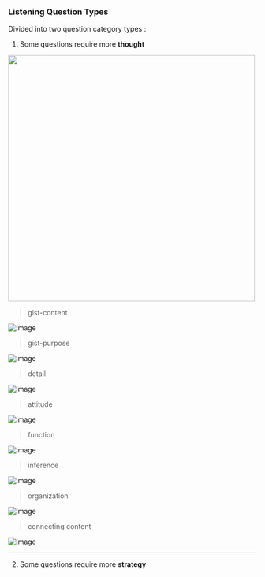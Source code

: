 ### Listening Question Types
Divided into two question category types : 

1. Some questions require more **thought**

<img src="https://user-images.githubusercontent.com/12064832/205312437-54eaaf34-456b-4279-8157-b3ed1c8cd2a9.png" width=500 />

> gist-content

![image](https://user-images.githubusercontent.com/12064832/205315489-fbf5b0f4-e3e8-46b8-9bb4-531bd2e3bbab.png)

> gist-purpose

![image](https://user-images.githubusercontent.com/12064832/205315613-7f065b9d-ff5f-4af2-a7a5-f892fc6a88a4.png)

> detail

![image](https://user-images.githubusercontent.com/12064832/205315703-b6ba00af-c647-4e5a-b03d-e1363a644661.png)

> attitude

![image](https://user-images.githubusercontent.com/12064832/205315813-b94b21d8-a394-413e-8369-00b313de4c71.png)

> function

![image](https://user-images.githubusercontent.com/12064832/205316129-7683c0f6-847a-4113-a0de-ca21d632055e.png)

> inference

![image](https://user-images.githubusercontent.com/12064832/205316230-76692566-3a62-4154-853d-a8074f724b74.png)

> organization

![image](https://user-images.githubusercontent.com/12064832/205316303-a652904a-aacb-48b8-85d3-1ea9e6f225b8.png)

> connecting content

![image](https://user-images.githubusercontent.com/12064832/205316584-66c694a3-78a4-4843-997f-6290eebad8a8.png)

---

2. Some questions require more **strategy**

